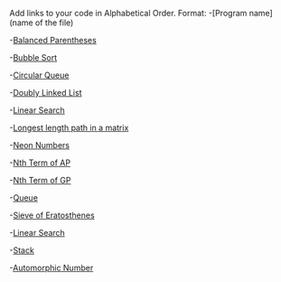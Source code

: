 Add links to your code in Alphabetical Order.
Format:
-[Program name](name of the file)

-[Balanced Parentheses](balanced_parentheses.py)

-[Bubble Sort](Bubble_Sort.py)

-[Circular Queue](CircularQueue.py)

-[Doubly Linked List](Doubly_Linked_List.py)

-[Linear Search](Linear_Search.py)

-[Longest length path in a matrix](LongestPath_Matrix.py)

-[Neon Numbers](neon_numbers.py)

-[Nth Term of AP](nth_term_of_ap.py)

-[Nth Term of GP](nth_term_of_gp.py)

-[Queue](Queue.py)

-[Sieve of Eratosthenes](Sieve_of_Eratosthenes.py)

-[Linear Search](Linear_Search.py)

-[Stack](stack.py)

-[Automorphic Number](automorphic.py)

